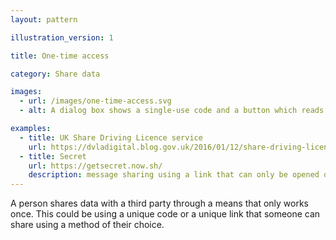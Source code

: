 ```yaml
---
layout: pattern

illustration_version: 1

title: One-time access

category: Share data

images:
  - url: /images/one-time-access.svg
  - alt: A dialog box shows a single-use code and a button which reads "Use now." 

examples:
  - title: UK Share Driving Licence service
    url: https://dvladigital.blog.gov.uk/2016/01/12/share-driving-licence-goes-live/
  - title: Secret
    url: https://getsecret.now.sh/
    description: message sharing using a link that can only be opened once
---
```


A person shares data with a third party through a means that only works once. This could be using a unique code or a unique link that someone can share using a method of their choice.
